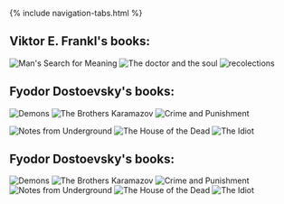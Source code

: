 <link rel="stylesheet" type="text/css" href="styles.css">

{% include navigation-tabs.html %} <!-- Include the shared navigation tabs -->

<body>
  <section class="default-text-format">
    <h2>Viktor E. Frankl's books:</h2>
    <p class="horizontal-images">
      <img src="Assets/ViktorFrankl1.jpg" alt="Man's Search for Meaning" />
      <img src="Assets/VIktorFrankl2.jpg" alt="The doctor and the soul" />
      <img src="Assets/ViktorFrankl3.webp" alt="recolections" />
    </p>
  </section>

  <section class="default-text-format">
    <h2>Fyodor Dostoevsky's books:</h2>
    <p class="horizontal-images">
      <img src="Assets/Demons.jpg" alt="Demons" />
      <img src="Assets/BrothersKaramazov.jpeg" alt="The Brothers Karamazov" />
      <img src="Assets/CrimeandPunishment.jpg" alt="Crime and Punishment" />
    </p>
    <p class="horizontal-images">
      <img src="Assets/NotesFromUnderground.jpg" alt="Notes from Underground" />
      <img src="Assets/TheHouseoftheDead.jpeg" alt="The House of the Dead" />
      <img src="Assets/TheIdiot.jpg" alt="The Idiot" />
    </p>
  </section>

  <section class="default-text-format">
    <h2>Fyodor Dostoevsky's books:</h2>
    <p class="horizontal-images">
      <img src="Assets/Demons.jpg" alt="Demons" />
      <img src="Assets/BrothersKaramazov.jpeg" alt="The Brothers Karamazov" />
      <img src="Assets/CrimeandPunishment.jpg" alt="Crime and Punishment" />
      <img src="Assets/NotesFromUnderground.jpg" alt="Notes from Underground" />
      <img src="Assets/TheHouseoftheDead.jpeg" alt="The House of the Dead" />
      <img src="Assets/TheIdiot.jpg" alt="The Idiot" />
    </p>
  </section>
</body>
